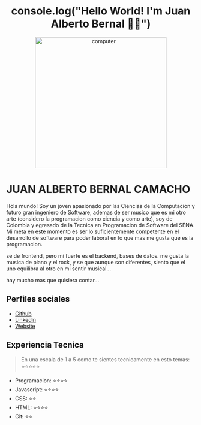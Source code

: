 
<h1 align="center">console.log("Hello World! I'm Juan Alberto Bernal 👋🏽")</h1>

<p align="center"><img src="https://www.google.com/imgres?imgurl=https%3A%2F%2Fmakeitreal.camp%2Fassets%2Flogo-black-baffa903a5ee8ad3c94f085fd551487207b3eeae296f2331880f8004b2af7743.png&imgrefurl=https%3A%2F%2Fmakeitreal.camp%2F&tbnid=04rupQOp_7rAPM&vet=12ahUKEwjZ6cns0JT1AhVLwikDHeNwCy8QMygAegUIARCqAQ..i&docid=zXqwtopgrOJaTM&w=360&h=86&itg=1&q=makeitreal&ved=2ahUKEwjZ6cns0JT1AhVLwikDHeNwCy8QMygAegUIARCqAQ" alt="computer" width="350"></p>

 # JUAN ALBERTO BERNAL CAMACHO
Hola mundo!
Soy un joven apasionado por las Ciencias de la Computacion y futuro gran ingeniero de Software, ademas de ser musico que es mi otro arte (considero la programacion como ciencia y como arte), soy de Colombia y egresado de la Tecnica en Programacion de Software del SENA.
Mi meta en este momento es ser lo suficientemente competente en el desarrollo de software para poder laboral en lo que mas me gusta que es la programacion.

se de frontend, pero mi fuerte es el backend, bases de datos.
me gusta la musica de piano y el rock, y se que aunque son diferentes, siento que el uno equilibra al otro en mi sentir musical...

hay mucho mas que quisiera contar...



## Perfiles sociales

- [Github](https://github.com/juanbernalcode)
- [Linkedin](https://www.linkedin.com/in/juan-alberto-50a680190/)
- [Website](#)

## Experiencia Tecnica

> En una escala de 1 a 5 como te sientes tecnicamente en esto temas: ⭐️⭐️⭐️⭐️⭐️

- Programacion: ⭐️⭐️⭐️⭐️
- Javascript: ⭐️⭐️⭐️⭐️
- CSS: ⭐️⭐️
- HTML: ⭐️⭐️⭐️⭐️
- Git: ⭐️⭐️
